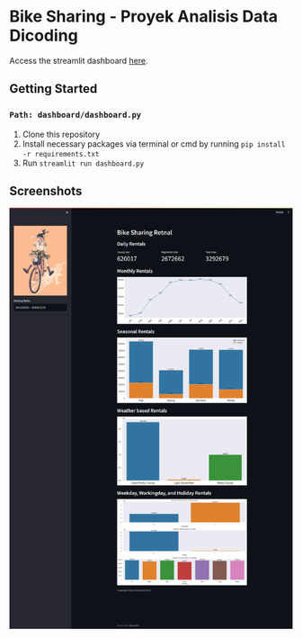 
# Bike Sharing - Proyek Analisis Data Dicoding

Access the streamlit dashboard [here](https://bike-sharing-rental.streamlit.app/).

## Getting Started
### `Path: dashboard/dashboard.py`
1. Clone this repository
2. Install necessary packages via terminal or cmd by running `pip install -r requirements.txt`
3. Run `streamlit run dashboard.py`

## Screenshots
![alt text](https://github.com/dixonfrederick/bike-sharing/blob/master/screenshots/screencapture-localhost-8501-2023-11-30-13_03_40.png?raw=true)
